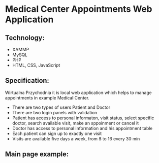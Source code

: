 # Medical Center Appointments Web Application

## Technology:

* XAMMP
* MySQL
* PHP
* HTML, CSS, JavaScript

## Specification:

Wirtualna Przychodnia it is local web application which helps to manage appointments in example Medical Center.

* There are two types of users Patient and Doctor
* There are two login panels with validation  
* Patient has access to personal informaton, visit status, select specific doctor, search available visit, make an sppoinment or cancel it
* Doctor has access to personal information and his appointment table
* Each patient can sign up to exactly one visit 
* Visits are available five days a week, from 8 to 16 every 30 min  

## Main page example:



